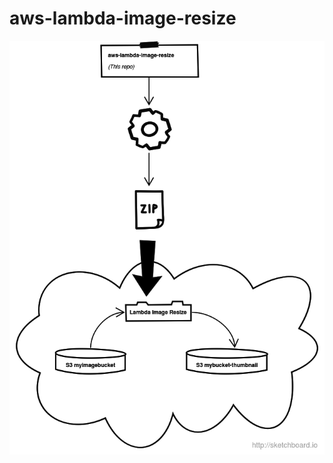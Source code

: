 # aws-lambda-image-resize

![diagram1](https://raw.githubusercontent.com/chrismilleruk/aws-lambda-image-resize/master/diagram1.png)
